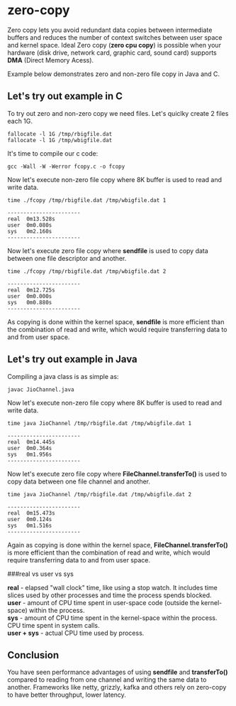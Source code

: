 zero-copy
=========

Zero copy lets you avoid redundant data copies between intermediate buffers and reduces the number of context switches between user space and kernel space. Ideal Zero copy (**zero cpu copy**) is possible when your hardware (disk drive, network card, graphic card, sound card) supports **DMA** (Direct Memory Acess).

Example below demonstrates zero and non-zero file copy in Java and C.


Let's try out example in C
---------------------------

To try out zero and non-zero copy we need files. Let's quiclky create 2 files each 1G.

```shell
fallocate -l 1G /tmp/rbigfile.dat
fallocate -l 1G /tmp/wbigfile.dat
```

It's time to compile our c code:
```shell
gcc -Wall -W -Werror fcopy.c -o fcopy
```


Now let's execute non-zero file copy where 8K buffer is used to read and write data.
```shell
time ./fcopy /tmp/rbigfile.dat /tmp/wbigfile.dat 1

-----------------------
real  0m13.528s 
user  0m0.080s 
sys   0m2.160s
-----------------------
```

Now let's execute zero file copy where **sendfile** is used to copy data between one file descriptor and another. 
```shell
time ./fcopy /tmp/rbigfile.dat /tmp/wbigfile.dat 2

-----------------------
real  0m12.725s
user  0m0.000s
sys   0m0.880s
-----------------------
```
As copying is done within the kernel space, **sendfile** is more efficient than the combination of read and write, which would require transferring data to and from user space.


Let's try out example in Java
---------------------------

Compiling a java class is as simple as:
```shell
javac JioChannel.java
```

Now let's execute non-zero file copy where 8K buffer is used to read and write data.
```shell
time java JioChannel /tmp/rbigfile.dat /tmp/wbigfile.dat 1

-----------------------
real  0m14.445s
user  0m0.364s
sys   0m1.956s
-----------------------
```


Now let's execute zero file copy where **FileChannel.transferTo()** is used to copy data between one file channel and another.
```shell
time java JioChannel /tmp/rbigfile.dat /tmp/wbigfile.dat 2

-----------------------
real  0m15.473s
user  0m0.124s
sys   0m1.516s
-----------------------
```
Again as copying is done within the kernel space, **FileChannel.transferTo()** is more efficient than the combination of read and write, which would require transferring data to and from user space.

###real vs user vs sys

**real** - elapsed "wall clock" time, like using a stop watch. It includes time slices used by other processes and time the process spends blocked.  
**user** - amount of CPU time spent in user-space code (outside the kernel-space) within the process.  
**sys** - amount of CPU time spent in the kernel-space within the process. CPU time spent in system calls.  
**user + sys** - actual CPU time used by process.  


Conclusion
---------------------------
You have seen performance advantages of using **sendfile** and **transferTo()** compared to reading from one channel and writing the same data to another. Frameworks like netty, grizzly, kafka and others rely on zero-copy to have better throughput, lower latency.
